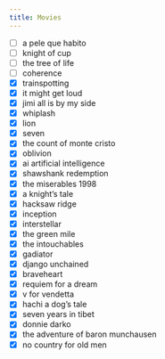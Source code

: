 ```yaml
---
title: Movies
---
```


- [ ] a pele que habito
- [ ] knight of cup
- [ ] the tree of life
- [ ] coherence
- [x] trainspotting
- [x] it might get loud 
- [x] jimi all is by my side
- [x] whiplash
- [x] lion
- [x] seven
- [x] the count of monte cristo 
- [x] oblivion
- [x] ai artificial intelligence
- [x] shawshank redemption
- [x] the miserables 1998
- [x] a knight’s tale
- [x] hacksaw ridge
- [x] inception
- [x] interstellar
- [x] the green mile
- [x] the intouchables
- [x] gadiator
- [x] django unchained
- [x] braveheart
- [x] requiem for a dream
- [x] v for vendetta
- [x] hachi a dog’s tale
- [x] seven years in tibet
- [x] donnie darko
- [x] the adventure of baron munchausen
- [x] no country for old men
